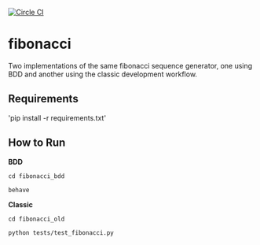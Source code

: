 [![Circle CI](https://circleci.com/gh/RazzYoshi/fibonacci.svg?style=shield&circle-token=:ac345a662a65b94983c698051aff8ea2bf43a2c9)](https://circleci.com/gh/RazzYoshi/fibonacci)

fibonacci
===============

Two implementations of the same fibonacci sequence generator, one using BDD and another using the classic development workflow.

## Requirements
'pip install -r requirements.txt'

## How to Run

**BDD**

`cd fibonacci_bdd`

`behave`

**Classic**

`cd fibonacci_old`

`python tests/test_fibonacci.py`
